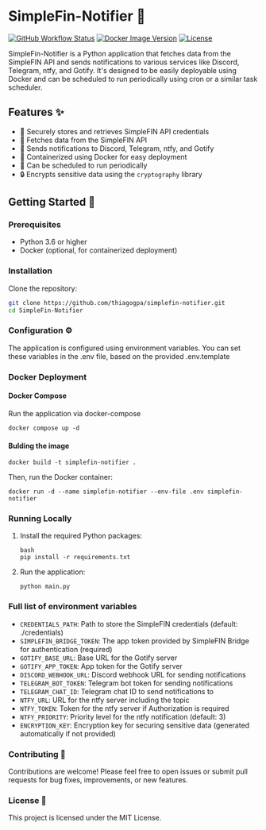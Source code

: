 # SimpleFin-Notifier 📢

[![GitHub Workflow Status](https://img.shields.io/github/actions/workflow/status/thiagogpa/simplefin-notifier/build-docker-image.yml?label=Build%20Docker%20Image&logo=github&style=flat-square)](https://github.com/thiagogpa/simplefin-notifier/actions/workflows/build-docker-image.yml)
[![Docker Image Version](https://img.shields.io/docker/v/ghcr.io/thiagogpa/simplefin-notifier?label=Docker%20Image&logo=docker&style=flat-square)](https://github.com/thiagogpa/simplefin-notifier/pkgs/container/simplefin-notifier)
[![License](https://img.shields.io/github/license/thiagogpa/simplefin-notifier?style=flat-square)](https://github.com/thiagogpa/simplefin-notifier/blob/main/LICENSE)

SimpleFin-Notifier is a Python application that fetches data from the SimpleFIN API and sends notifications to various services like Discord, Telegram, ntfy, and Gotify. It's designed to be easily deployable using Docker and can be scheduled to run periodically using cron or a similar task scheduler.

## Features ✨

- 🔑 Securely stores and retrieves SimpleFIN API credentials
- 📡 Fetches data from the SimpleFIN API
- 📢 Sends notifications to Discord, Telegram, ntfy, and Gotify
- 🐳 Containerized using Docker for easy deployment
- 🔄 Can be scheduled to run periodically
- 🔒 Encrypts sensitive data using the `cryptography` library

## Getting Started 🚀

### Prerequisites

- Python 3.6 or higher
- Docker (optional, for containerized deployment)

### Installation

Clone the repository:

```bash
git clone https://github.com/thiagogpa/simplefin-notifier.git
cd SimpleFin-Notifier
```

### Configuration ⚙️

The application is configured using environment variables. 
You can set these variables in the .env file, based on the provided .env.template


### Docker Deployment

#### Docker Compose

Run the application via docker-compose

    docker compose up -d

#### Bulding the image


    docker build -t simplefin-notifier .


Then, run the Docker container:

    docker run -d --name simplefin-notifier --env-file .env simplefin-notifier


### Running Locally

1. Install the required Python packages:

   ```
   bash
   pip install -r requirements.txt
   ```

2. Run the application:

    ```
    python main.py   
    ```






### Full list of environment variables

- `CREDENTIALS_PATH`:	    Path to store the SimpleFIN credentials (default: ./credentials)
- `SIMPLEFIN_BRIDGE_TOKEN`:	The app token provided by SimpleFIN Bridge for authentication (required)
- `GOTIFY_BASE_URL`:	    Base URL for the Gotify server
- `GOTIFY_APP_TOKEN`:	    App token for the Gotify server
- `DISCORD_WEBHOOK_URL`:    Discord webhook URL for sending notifications
- `TELEGRAM_BOT_TOKEN`:	    Telegram bot token for sending notifications
- `TELEGRAM_CHAT_ID`:	    Telegram chat ID to send notifications to
- `NTFY_URL`:	            URL for the ntfy server including the topic
- `NTFY_TOKEN`:	            Token for the ntfy server if Authorization is required
- `NTFY_PRIORITY`:	        Priority level for the ntfy notification (default: 3)
- `ENCRYPTION_KEY`:	        Encryption key for securing sensitive data (generated automatically if not provided)


### Contributing 🤝

Contributions are welcome! Please feel free to open issues or submit pull requests for bug fixes, improvements, or new features.

### License 📄
This project is licensed under the MIT License.